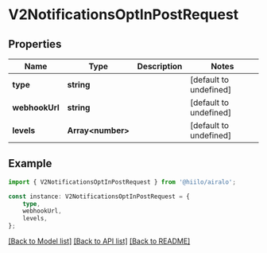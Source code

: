 # V2NotificationsOptInPostRequest


## Properties

Name | Type | Description | Notes
------------ | ------------- | ------------- | -------------
**type** | **string** |  | [default to undefined]
**webhookUrl** | **string** |  | [default to undefined]
**levels** | **Array&lt;number&gt;** |  | [default to undefined]

## Example

```typescript
import { V2NotificationsOptInPostRequest } from '@hiilo/airalo';

const instance: V2NotificationsOptInPostRequest = {
    type,
    webhookUrl,
    levels,
};
```

[[Back to Model list]](../README.md#documentation-for-models) [[Back to API list]](../README.md#documentation-for-api-endpoints) [[Back to README]](../README.md)
